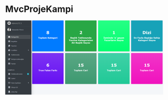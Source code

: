 # MvcProjeKampi

![istatistik](https://github.com/recepozturk53/MvcProjeKampi/blob/master/MvcProjeKampi/Views/Istatistik/istatistikler.png)
